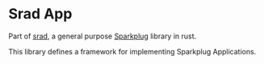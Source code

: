 # Srad App

Part of [srad](https://crates.io/crates/srad), a general purpose [Sparkplug](https://sparkplug.eclipse.org/) library in rust.

This library defines a framework for implementing Sparkplug Applications.
